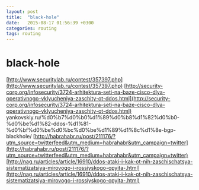 ```yaml
---
layout: post
title:  "black-hole"
date:   2015-08-17 01:56:39 +0300
categories: routing
tags: routing
---
```


# black-hole
[http://www.securitylab.ru/contest/357397.php](http://www.securitylab.ru/contest/357397.php)
[http://security-corp.org/infosecurity/3724-arhitektura-seti-na-baze-cisco-dlya-operativnogo-vklyucheniya-zaschity-ot-ddos.html](http://security-corp.org/infosecurity/3724-arhitektura-seti-na-baze-cisco-dlya-operativnogo-vklyucheniya-zaschity-ot-ddos.html)
yankovskiy.ru/%d0%b7%d0%b0%d1%89%d0%b8%d1%82%d0%b0-%d0%be%d1%82-ddos-%d1%81-%d0%bf%d0%be%d0%bc%d0%be%d1%89%d1%8c%d1%8e-bgp-blackhole/
[http://habrahabr.ru/post/211176/?utm_source=twitterfeed&utm_medium=habrahabr&utm_campaign=twitter](http://habrahabr.ru/post/211176/?utm_source=twitterfeed&utm_medium=habrahabr&utm_campaign=twitter)
[http://nag.ru/articles/article/16910/ddos-ataki-i-kak-ot-nih-zaschischatsya-sistematizatsiya-mirovogo-i-rossiyskogo-opyita-.html](http://nag.ru/articles/article/16910/ddos-ataki-i-kak-ot-nih-zaschischatsya-sistematizatsiya-mirovogo-i-rossiyskogo-opyita-.html)